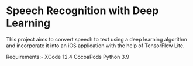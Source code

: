 # Speech Recognition with Deep Learning

This project aims to convert speech to text using a deep learning algorithm and incorporate it into an iOS application with the help of TensorFlow Lite.


Requirements:-
XCode 12.4
CocoaPods
Python 3.9

